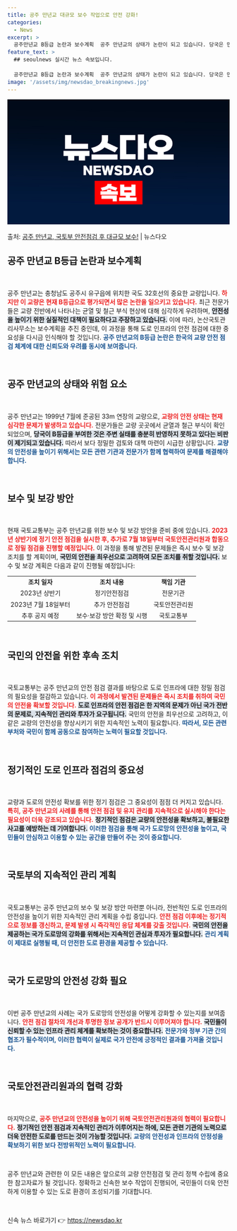 ```yaml
---
title: 공주 만년교 대규모 보수 작업으로 안전 강화!
categories:
  - News
excerpt: >
  공주만년교 B등급 논란과 보수계획  공주 만년교의 상태가 논란이 되고 있습니다. 당국은 만년교를 B등급으로 …
feature_text: >
  ## seoulnews 실시간 뉴스 속보입니다.

  공주만년교 B등급 논란과 보수계획  공주 만년교의 상태가 논란이 되고 있습니다. 당국은 만년교를 B등급으로 …
image: '/assets/img/newsdao_breakingnews.jpg'
---
```


![뉴스다오 속보](/assets/img/newsdao_breakingnews.jpg)

<p>출처: <a href="https://newsdao.kr/4914" rel="dofollow">공주 만년교, 국토부 안전점검 후 대규모 보수!</a> | 뉴스다오</p>

<h2 data-ke-size="size26">공주 만년교 B등급 논란과 보수계획</h2>

<p data-ke-size="size16">&nbsp;</p>

공주 만년교는 충청남도 공주시 유구읍에 위치한 국도 32호선의 중요한 교량입니다. <b><span style="color: #ee2323;">하지만 이 교량은 현재 B등급으로 평가되면서 많은 논란을 일으키고 있습니다.</span></b> 최근 전문가들은 교량 전반에서 나타나는 균열 및 철근 부식 현상에 대해 심각하게 우려하며, <b><span style="background-color: #21538527;">안전성을 높이기 위한 실질적인 대책이 필요하다고 주장하고 있습니다.</span></b> 이에 따라, 논산국토관리사무소는 보수계획을 추진 중인데, 이 과정을 통해 도로 인프라의 안전 점검에 대한 중요성을 다시금 인식해야 할 것입니다. <b><span style="color: #1a5490;">공주 만년교의 B등급 논란은 한국의 교량 안전 점검 체계에 대한 신뢰도와 우려를 동시에 보여줍니다.</span></b>

<p data-ke-size="size16">&nbsp;</p>

<h2 data-ke-size="size26">공주 만년교의 상태와 위험 요소</h2>

<p data-ke-size="size16">&nbsp;</p>

공주 만년교는 1999년 7월에 준공된 33m 연장의 교량으로, <b><span style="color: #ee2323;">교량의 안전 상태는 현재 심각한 문제가 발생하고 있습니다.</span></b> 전문가들은 교량 곳곳에서 균열과 철근 부식이 확인되었으며, <b><span style="background-color: #21538527;">당국이 B등급을 부여한 것은 주변 실태를 충분히 반영하지 못하고 있다는 비판이 제기되고 있습니다.</span></b> 따라서 보다 정밀한 검토와 대책 마련이 시급한 상황입니다. <b><span style="color: #1a5490;">교량의 안전성을 높이기 위해서는 모든 관련 기관과 전문가가 함께 협력하여 문제를 해결해야 합니다.</span></b>

<p data-ke-size="size16">&nbsp;</p>

<h2 data-ke-size="size26">보수 및 보강 방안</h2>

<p data-ke-size="size16">&nbsp;</p>

현재 국토교통부는 공주 만년교를 위한 보수 및 보강 방안을 준비 중에 있습니다. <b><span style="color: #ee2323;">2023년 상반기에 정기 안전 점검을 실시한 후, 추가로 7월 18일부터 국토안전관리원과 합동으로 정밀 점검을 진행할 예정입니다.</span></b> 이 과정을 통해 발견된 문제들은 즉시 보수 및 보강 조치를 할 계획이며, <b><span style="background-color: #21538527;">국민의 안전을 최우선으로 고려하여 모든 조치를 취할 것입니다.</span></b> 보수 및 보강 계획은 다음과 같이 진행될 예정입니다:

<table>
<tr>
<td style="text-align: center; height: 17px;"><b>조치 일자</b></td>
<td style="text-align: center; height: 17px;"><b>조치 내용</b></td>
<td style="text-align: center; height: 17px;"><b>책임 기관</b></td>
</tr>
<tr>
<td style="text-align: center; height: 17px;">2023년 상반기</td>
<td style="text-align: center; height: 17px;">정기안전점검</td>
<td style="text-align: center; height: 17px;">전문기관</td>
</tr>
<tr>
<td style="text-align: center; height: 17px;">2023년 7월 18일부터</td>
<td style="text-align: center; height: 17px;">추가 안전점검</td>
<td style="text-align: center; height: 17px;">국토안전관리원</td>
</tr>
<tr>
<td style="text-align: center; height: 17px;">추후 공지 예정</td>
<td style="text-align: center; height: 17px;">보수·보강 방안 확정 및 시행</td>
<td style="text-align: center; height: 17px;">국토교통부</td>
</tr>
</table>

<p data-ke-size="size16">&nbsp;</p>

<h2 data-ke-size="size26">국민의 안전을 위한 후속 조치</h2>

<p data-ke-size="size16">&nbsp;</p>

국토교통부는 공주 만년교의 안전 점검 결과를 바탕으로 도로 인프라에 대한 정밀 점검의 필요성을 절감하고 있습니다. <b><span style="color: #ee2323;">이 과정에서 발견된 문제들은 즉시 조치를 취하여 국민의 안전을 확보할 것입니다.</span></b> <b><span style="background-color: #21538527;">도로 인프라의 안전 점검은 한 지역의 문제가 아닌 국가 전반의 문제로, 지속적인 관리와 투자가 요구됩니다.</span></b> 국민의 안전을 최우선으로 고려하고, 이 같은 교량의 안전성을 향상시키기 위한 지속적인 노력이 필요합니다. <b><span style="color: #1a5490;">따라서, 모든 관련 부처와 국민이 함께 공동으로 참여하는 노력이 필요할 것입니다.</span></b>

<p data-ke-size="size16">&nbsp;</p>

<h2 data-ke-size="size26">정기적인 도로 인프라 점검의 중요성</h2>

<p data-ke-size="size16">&nbsp;</p>

교량과 도로의 안전성 확보를 위한 정기 점검은 그 중요성이 점점 더 커지고 있습니다. <b><span style="color: #ee2323;">특히, 공주 만년교의 사례를 통해 안전 점검 및 유지 관리를 지속적으로 실시해야 한다는 필요성이 더욱 강조되고 있습니다.</span></b> <b><span style="background-color: #21538527;">정기적인 점검은 교량의 안전성을 확보하고, 불필요한 사고를 예방하는 데 기여합니다.</span></b> <b><span style="color: #1a5490;">이러한 점검을 통해 국가 도로망의 안전성을 높이고, 국민들이 안심하고 이용할 수 있는 공간을 만들어 주는 것이 중요합니다.</span></b>

<p data-ke-size="size16">&nbsp;</p>

<h2 data-ke-size="size26">국토부의 지속적인 관리 계획</h2>

<p data-ke-size="size16">&nbsp;</p>

국토교통부는 공주 만년교의 보수 및 보강 방안 마련뿐 아니라, 전반적인 도로 인프라의 안전성을 높이기 위한 지속적인 관리 계획을 수립 중입니다. <b><span style="color: #ee2323;">안전 점검 이후에는 정기적으로 정보를 갱신하고, 문제 발생 시 즉각적인 응답 체계를 갖출 것입니다.</span></b> <b><span style="background-color: #21538527;">국민의 안전을 제공하는 국가 도로망의 강화를 위해서는 지속적인 관심과 투자가 필요합니다.</span></b> <b><span style="color: #1a5490;">관리 계획이 제대로 실행될 때, 더 안전한 도로 환경을 제공할 수 있습니다.</span></b>

<p data-ke-size="size16">&nbsp;</p>

<h2 data-ke-size="size26">국가 도로망의 안전성 강화 필요</h2>

<p data-ke-size="size16">&nbsp;</p>

이번 공주 만년교의 사례는 국가 도로망의 안전성을 어떻게 강화할 수 있는지를 보여줍니다. <b><span style="color: #ee2323;">안전 점검 절차의 개선과 투명한 정보 공개가 반드시 이루어져야 합니다.</span></b> <b><span style="background-color: #21538527;">국민들이 신뢰할 수 있는 인프라 관리 체계를 확보하는 것이 중요합니다.</span></b> <b><span style="color: #1a5490;">전문가와 정부 기관 간의 협조가 필수적이며, 이러한 협력이 실제로 국가 안전에 긍정적인 결과를 가져올 것입니다.</span></b>

<p data-ke-size="size16">&nbsp;</p>

<h2 data-ke-size="size26">국토안전관리원과의 협력 강화</h2>

<p data-ke-size="size16">&nbsp;</p>

마지막으로, <b><span style="color: #ee2323;">공주 만년교의 안전성을 높이기 위해 국토안전관리원과의 협력이 필요합니다.</span></b> <b><span style="background-color: #21538527;">정기적인 안전 점검과 지속적인 관리가 이루어지는 하에, 모든 관련 기관의 노력으로 더욱 안전한 도로를 만드는 것이 가능할 것입니다.</span></b> <b><span style="color: #1a5490;">교량의 안전성과 인프라의 안정성을 확보하기 위한 보다 전방위적인 노력이 필요합니다.</span></b>

<p data-ke-size="size16">&nbsp;</p>

공주 만년교와 관련한 이 모든 내용은 앞으로의 교량 안전점검 및 관리 정책 수립에 중요한 참고자료가 될 것입니다. 정확하고 신속한 보수 작업이 진행되어, 국민들이 더욱 안전하게 이용할 수 있는 도로 환경이 조성되기를 기대합니다. 

<p data-ke-size="size16">&nbsp;</p> 

신속 뉴스 바로가기 👉 <a href="https://newsdao.kr" rel="dofollow">https://newsdao.kr</a>


